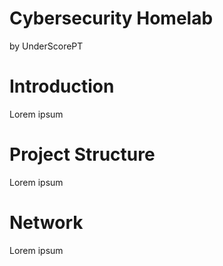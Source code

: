 # Cybersecurity Homelab
by UnderScorePT

# Introduction

Lorem ipsum

# Project Structure

Lorem ipsum

# Network

Lorem ipsum
